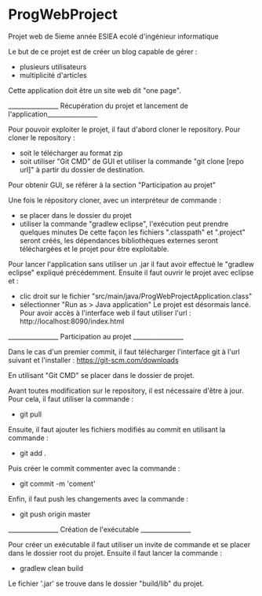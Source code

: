 # ProgWebProject
Projet web de 5ieme année ESIEA ecolé d'ingénieur informatique

Le but de ce projet est de créer un blog capable de gérer :
  - plusieurs utilisateurs
  - multiplicité d'articles

Cette application doit être un site web dit "one page".

________________ Récupération du projet et lancement de l'application________________

Pour pouvoir exploiter le projet, il faut d'abord cloner le repository.
Pour cloner le repository :
  - soit le télécharger au format zip
  - soit utiliser "Git CMD" de GUI et utiliser la commande "git clone  [repo url]" à partir du dossier de destination.

Pour obtenir GUI, se référer à la section "Participation au projet"
  
Une fois le répository cloner, avec un interpréteur de commande :
  - se placer dans le dossier du projet
  - utiliser la commande "gradlew eclipse", l'exécution peut prendre quelques minutes
De cette façon les fichiers ".classpath" et ".project" seront créés, les dépendances bibliothèques externes seront téléchargées et le projet pour être exploitable.

Pour lancer l'application sans utiliser un .jar il faut avoir effectué le "gradlew eclipse" expliqué précédemment.
Ensuite il faut ouvrir le projet avec eclipse et :
  - clic droit sur le fichier "src/main/java/ProgWebProjectApplication.class"
  - sélectionner "Run as > Java application"
Le projet est désormais lancé. Pour avoir accès à l'interface web il faut utiliser l'url :
  http://localhost:8090/index.html

________________ Participation au projet ________________

Dans le cas d'un premier commit, il faut télécharger l'interface git à l'url suivant et l'installer :
  https://git-scm.com/downloads
  
En utilisant "Git CMD" se placer dans le dossier de projet.

Avant toutes modification sur le repository, il est nécessaire d'être à jour. Pour cela, il faut utiliser la commande :
 - git pull

Ensuite, il faut ajouter les fichiers modifiés au commit en utilisant la commande :
  - git add .

Puis créer le commit commenter avec la commande :
  - git commit -m 'coment'

Enfin, il faut push les changements avec la commande :
 - git push origin master

________________ Création de l'exécutable ________________

Pour créer un exécutable il faut utiliser un invite de commande et se placer dans le dossier root du projet.
Ensuite il faut lancer la commande :
  - gradlew clean build

Le fichier '.jar' se trouve dans le dossier "build/lib" du projet.
